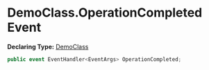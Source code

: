# DemoClass.OperationCompleted Event

**Declaring Type:** [DemoClass](../DemoClass.md)

```csharp
public event EventHandler<EventArgs> OperationCompleted;
```
